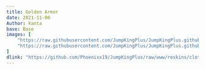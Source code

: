 ```yaml
---
title: Golden Armor
date: 2021-11-06
Author: kanta
base: Base
images: [
    "https://raw.githubusercontent.com/JumpKingPlus/JumpKingPlus.github.io/www/images/workshop/reskins/9-banner.png",
    "https://raw.githubusercontent.com/JumpKingPlus/JumpKingPlus.github.io/www/images/workshop/reskins/9-hover.png"
]
dlink: "https://github.com/Phoenixx19/JumpKingPlus/raw/www/reskins/clothing/GArmor2.zip"
---
```

